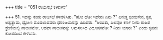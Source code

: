 +++
title = "051 ರಾಯಸಭೆ ಕಳವಳಿಸೆ"

+++
51. ಇದನ್ನು ಕಂಡು ರಾಜಸಭೆ ಕಳವಳಿಸಿತು. "ಹೋ ಹೋ ಇದೇನು ಏನು ?" ಎನುತ್ತ ಭೀಮಸೇನ, ಕೃಪ, ಅಶ್ವತ್ಥಾಮ, ದ್ರೋಣ ಮೊದಲಾದವರು ಧನಂಜಯನನ್ನು ಹಿಡಿದರು. "ಆಯಿತು, ಎಲವೋ ಕರ್ಣ ನೀನು ರಾಜರ ಶ್ರೇಣಿಯಲ್ಲಿ ನಾಯಕನೋ, ಅಥವಾ ನಾಯಕನನ್ನು ಅನುಸರಿಸಿದ ವಿದೂಷಕನೋ ? ನೀನು ಯಾರು ?" ಎಂದು ಕೃಪನು ಕೋಪದಿಂದ ಕೇಳಿದನು.